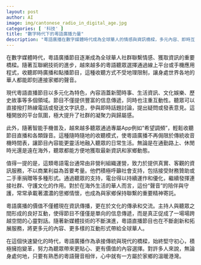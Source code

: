 ```yaml
---
layout: post
author: AI
image: img/cantonese_radio_in_digital_age.jpg
categories: [ '科技' ]
title: "數字時代下的粵語廣播力量"
description: "粵語廣播在數字媒體時代成為全球華人的情感與資訊橋樑，多元內容、即時互動和創新平台緊扣社群，守護著海外華人的文化認同與思鄉情懷。"
---
```

在數字媒體時代，粵語廣播節目逐漸成為全球華人社群聯繫情感、獲取資訊的重要橋樑。隨著互聯網技術的進步，越來越多的粵語聽眾選擇通過線上平台或手機應用程式，收聽即時廣播和點播節目，這種收聽方式不受地理限制，讓身處世界各地的華人都能即刻連接家鄉的聲音。

現代粵語直播節目以多元化為特色，內容涵蓋新聞時事、生活資訊、文化娛樂、歷史故事等多個領域。節目不僅提供豐富的信息傳遞，同時也注重互動性。聽眾可以直接撥打熱線電話或發送文字訊息，參與即時話題討論，提出疑問或發表意見。這種開放的平台氛圍，極大提升了社群的凝聚力與歸屬感。

此外，隨著智能手機普及，越來越多聽眾通過專屬App例如“希望調頻”，輕鬆收聽節目直播和各類錄音。這種隨時隨地的收聽模式，使粵語廣播不再侷限於傳統收音機時間表，讓節目內容能更靈活地融入聽眾的日常生活。無論是在通勤路上、休閒時光還是遠在海外，聽眾都能方便地獲取最新資訊和家鄉動態。

值得一提的是，這類粵語電台通常由非營利組織運營，致力於提供真實、客觀的資訊服務，不以商業利益為首要考量。他們積極呼籲社會支持，包括接受財務贊助或二手車捐贈等多種形式。通過聽眾的支持，電台得以持續運作和優化，繼續發揮連接社群、守護文化的作用。對於在海外生活的華人而言，這份“聲音”的陪伴與守護，常常承載著濃濃的思鄉情懷，也成為與家鄉保持聯繫的重要精神寄託。

粵語廣播的價值不僅體現在資訊傳播，更在於文化的傳承和交流。主持人與聽眾之間形成的良好互動，使得節目不僅僅是單向的信息傳遞，而是真正促成了一場場跨越空間的心靈對話。隨著新媒體技術的不斷演進，粵語直播節目也在不斷創新和拓展服務，將更多元的內容、更多樣的互動形式帶給全球華人。

在這個快速變化的時代，粵語廣播作為承接傳統與現代的橋樑，始終堅守初心，積極擁抱變革，努力為聽眾帶來更貼心、更有價值的內容選擇。對許多人來說，無論身處何地，只要有熟悉的粵語聲音相伴，心中就有一方屬於家鄉的溫暖港灣。